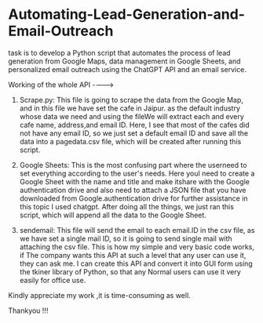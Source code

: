 # Automating-Lead-Generation-and-Email-Outreach
task is to develop a Python script that automates the process of lead generation from Google Maps, data management in Google Sheets, and personalized email outreach using the ChatGPT API and an email service.

Working of the whole API ---->

1. Scrape.py: This file is going to scrape the data from the
Google Map, and in this file we have set the cafe in Jaipur.
as the default industry whose data we need and using the
fileWe will extract each and every cafe name, address,and 
email ID. Here, I see that most of the cafes did not have 
any email ID, so we just set a default email ID and save all
the data into a pagedata.csv file, which will be created 
after running this script.

2. Google Sheets: This is the most confusing part where the 
userneed to set everything according to the user's needs. 
Here youI need to create a Google Sheet with the name and 
title and make itshare with the Google authentication drive 
and also need to attach a JSON file that you have downloaded 
from Google.authentication drive for further assistance in 
this topic I used chatgpt. After doing all the things, we 
just ran this script, which will append all the data to the 
Google Sheet.

3. sendemail: This file will send the email to each email.ID 
in the csv file, as we have set a single mail ID, so it is 
going to send single mail with attaching the csv file.
This is how my simple and very basic code works, if 
The company wants this API at such a level that any user 
can use it, they can ask me. I can create this API and convert
it into GUI form using the tkiner library of Python, so that 
any Normal users can use it very easily for office use.

Kindly appreciate my work ,it is time-consuming as well.

Thankyou !!!
